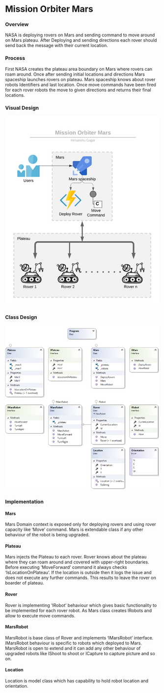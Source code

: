 # Mission Orbiter Mars

### Overview

NASA is deploying rovers on Mars and sending command to move around on Mars plateau. After Deploying and sending directions each rover should send back the message with their current location. 

### Process

First NASA creates the plateau area boundary on Mars where rovers can roam around. Once after sending initial locations and directions Mars spaceship launches rovers on plateau. Mars spaceship knows about rover robots Identifiers and last location. Once move commands have been fired for each rover robots the move to given directions and returns their final locations.

### Visual Design

![visual design](images/mom.png)

### Class Design

![class design](images/classdesign.png)


### Implementation

#### Mars

Mars Domain context is exposed only for deploying rovers and using rover capacity like ‘Move’ command. Mars is extendable class if any other behaviour of the robot is being upgraded.

#### Plateau

Mars injects the Plateau to each rover. Rover knows about the plateau where they can roam around and covered with upper-right boundaries. Before executing ‘MoveForward’ command it always checks ‘IsLocationOnPlateau’. If the location is outside then it logs the issue and does not execute any further commands. This results to leave the rover on boarder of plateau.

#### Rover

Rover is implementing ‘IRobot’ behaviour which gives basic functionality to be implemented for each rover robot. As Mars class creates IRobots and allow to execute move commands.

#### MarsRobot

MarsRobot is base class of Rover and implements ‘IMarsRobot’ interface. IMarsRobot behaviour is specific to robots which deployed to Mars. MarsRobot is open to extend and it can add any other behaviour of upgraded robots like IShoot to shoot or ICapture to capture picture and so on.

#### Location

Location is model class which has capability to hold robot location and orientation.

